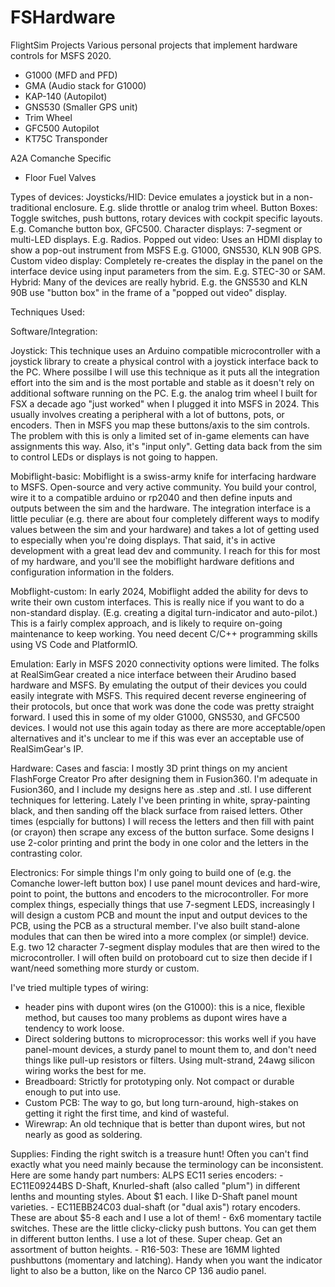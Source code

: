 # FSHardware
FlightSim Projects
Various personal projects that implement hardware controls for MSFS 2020.
- G1000 (MFD and PFD)
- GMA (Audio stack for G1000)
- KAP-140 (Autopilot)
- GNS530 (Smaller GPS unit)
- Trim Wheel
- GFC500 Autopilot
- KT75C Transponder

A2A Comanche Specific
- Floor Fuel Valves



Types of devices:
Joysticks/HID: Device emulates a joystick but in a non-traditional enclosure. E.g. slide throttle or analog trim wheel.
Button Boxes: Toggle switches, push buttons, rotary devices with cockpit specific layouts. E.g. Comanche button box, GFC500.
Character displays: 7-segment or multi-LED displays. E.g. Radios.
Popped out video: Uses an HDMI display to show a pop-out instrument from MSFS E.g. G1000, GNS530, KLN 90B GPS.
Custom video display: Completely re-creates the display in the panel on the interface device using input parameters from the sim. E.g. STEC-30 or SAM. 
Hybrid: Many of the devices are really hybrid. E.g. the GNS530 and KLN 90B use "button box" in the frame of a "popped out video" display.

Techniques Used:

Software/Integration: 

Joystick: This technique uses an Arduino compatible microcontroller with a joystick library to create a physical control with a joystick interface back to the PC. Where possilbe I will use this technique as it puts all the integration effort into the sim and is the most portable and stable as it doesn't rely on additional software running on the PC. E.g. the analog trim wheel I built for FSX a decade ago "just worked" when I plugged it into MSFS in 2024. This usually involves creating a peripheral with a lot of buttons, pots, or encoders. Then in MSFS you map these buttons/axis to the sim controls. The problem with this is only a limited set of in-game elements can have assignments this way. Also, it's "input only". Getting data back from the sim to control LEDs or displays is not going to happen. 

Mobiflight-basic: Mobiflight is a swiss-army knife for interfacing hardware to MSFS. Open-source and very active community. You build your control, wire it to a compatible arduino or rp2040 and then define inputs and outputs between the sim and the hardware. The integration interface is a little peculiar (e.g. there are about four completely different ways to modify values between the sim and your hardware) and takes a lot of getting used to especially when you're doing displays. That said, it's in active development with a great lead dev and community. I reach for this for most of my hardware, and you'll see the mobiflight hardware defitions and configuration information in the folders.

Mobflight-custom: In early 2024, Mobiflight added the ability for devs to write their own custom interfaces. This is really nice if you want to do a non-standard display. (E.g. creating a digital turn-indicator and auto-pilot.) This is a fairly complex approach, and is likely to require on-going maintenance to keep working. You need decent C/C++ programming skills using VS Code and PlatformIO. 

Emulation: Early in MSFS 2020 connectivity options were limited. The folks at RealSimGear created a nice interface between their Arudino based hardware and MSFS. By emulating the output of their devices you could easily integrate with MSFS. This required decent reverse engineering of their protocols, but once that work was done the code was pretty straight forward. I used this in some of my older G1000, GNS530, and GFC500 devices. I would not use this again today as there are more acceptable/open alternatives and it's unclear to me if this was ever an acceptable use of RealSimGear's IP.

Hardware:
Cases and fascia:
I mostly 3D print things on my ancient FlashForge Creator Pro after designing them in Fusion360. 
I'm adequate in Fusion360, and I include my designs here as .step and .stl. I use different techniques for lettering. Lately I've been printing in white, spray-painting black, and then sanding off the black surface from raised letters. Other times (espcially for buttons) I will recess the letters and then fill with paint (or crayon) then scrape any excess of the button surface. Some designs I use 2-color printing and print the body in one color and the letters in the contrasting color. 

Electronics:
For simple things I'm only going to build one of (e.g. the Comanche lower-left button box) I use panel mount devices and hard-wire, point to point, the buttons and encoders to the microcontroller. 
For more complex things, especially things that use 7-segment LEDS, increasingly I will design a custom PCB and mount the input and output devices to the PCB, using the PCB as a structural member. 
I've also built stand-alone modules that can then be wired into a more complex (or simple!) device. E.g. two  12 character 7-segment display modules that are then wired to the microcontroller.
I will often build on protoboard cut to size then decide if I want/need something more sturdy or custom. 

I've tried multiple types of wiring: 
- header pins with dupont wires (on the G1000): this is a nice, flexible method, but causes too many problems as dupont wires have a tendency to work loose. 
- Direct soldering buttons to microprocessor: this works well if you have panel-mount devices, a sturdy panel to mount them to, and don't need things like pull-up resistors or filters. Using mult-strand, 24awg silicon wiring works the best for me.
- Breadboard: Strictly for prototyping only. Not compact or durable enough to put into use.
- Custom PCB: The way to go, but long turn-around, high-stakes on getting it right the first time, and kind of wasteful.
- Wirewrap: An old technique that is better than dupont wires, but not nearly as good as soldering.

Supplies:
Finding the right switch is a treasure hunt! Often you can't find exactly what you need mainly because the terminology can be inconsistent. Here are some handy part numbers:
ALPS EC11 series encoders:
    - EC11E09244BS D-Shaft, Knurled-shaft (also called "plum") in different lenths and mounting styles. About $1 each. I like D-Shaft panel mount varieties.
    - EC11EBB24C03  dual-shaft (or "dual axis") rotary encoders. These are about $5-8 each and I use a lot of them!
    - 6x6 momentary tactile switches. These are the little clicky-clicky push buttons. You can get them in different button lenths. I use a lot of these. Super cheap. Get an assortment of button heights.
    - R16-503: These are 16MM lighted pushbuttons (momentary and latching). Handy when you want the indicator light to also be a button, like on the Narco CP 136 audio panel.
    